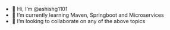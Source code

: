 - 👋 Hi, I’m @ashishg1101
- 🌱 I’m currently learning Maven, Springboot and Microservices
- 💞️ I’m looking to collaborate on any of the above topics

<!---
ashishg1101/ashishg1101 is a ✨ special ✨ repository because its `README.md` (this file) appears on your GitHub profile.
You can click the Preview link to take a look at your changes.
--->
